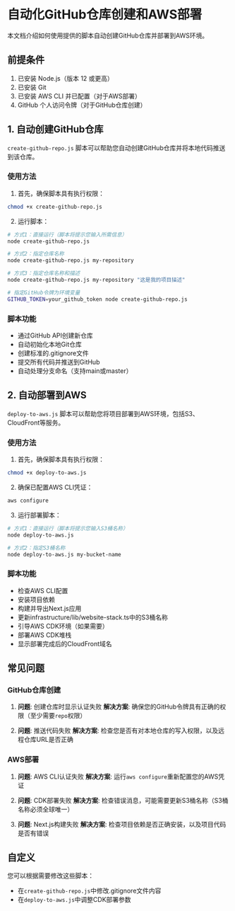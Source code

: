 # 自动化GitHub仓库创建和AWS部署

本文档介绍如何使用提供的脚本自动创建GitHub仓库并部署到AWS环境。

## 前提条件

1. 已安装 Node.js（版本 12 或更高）
2. 已安装 Git
3. 已安装 AWS CLI 并已配置（对于AWS部署）
4. GitHub 个人访问令牌（对于GitHub仓库创建）

## 1. 自动创建GitHub仓库

`create-github-repo.js` 脚本可以帮助您自动创建GitHub仓库并将本地代码推送到该仓库。

### 使用方法

1. 首先，确保脚本具有执行权限：

```bash
chmod +x create-github-repo.js
```

2. 运行脚本：

```bash
# 方式1：直接运行（脚本将提示您输入所需信息）
node create-github-repo.js

# 方式2：指定仓库名称
node create-github-repo.js my-repository

# 方式3：指定仓库名称和描述
node create-github-repo.js my-repository "这是我的项目描述"

# 指定GitHub令牌为环境变量
GITHUB_TOKEN=your_github_token node create-github-repo.js
```

### 脚本功能

- 通过GitHub API创建新仓库
- 自动初始化本地Git仓库
- 创建标准的.gitignore文件
- 提交所有代码并推送到GitHub
- 自动处理分支命名（支持main或master）

## 2. 自动部署到AWS

`deploy-to-aws.js` 脚本可以帮助您将项目部署到AWS环境，包括S3、CloudFront等服务。

### 使用方法

1. 首先，确保脚本具有执行权限：

```bash
chmod +x deploy-to-aws.js
```

2. 确保已配置AWS CLI凭证：

```bash
aws configure
```

3. 运行部署脚本：

```bash
# 方式1：直接运行（脚本将提示您输入S3桶名称）
node deploy-to-aws.js

# 方式2：指定S3桶名称
node deploy-to-aws.js my-bucket-name
```

### 脚本功能

- 检查AWS CLI配置
- 安装项目依赖
- 构建并导出Next.js应用
- 更新infrastructure/lib/website-stack.ts中的S3桶名称
- 引导AWS CDK环境（如果需要）
- 部署AWS CDK堆栈
- 显示部署完成后的CloudFront域名

## 常见问题

### GitHub仓库创建

1. **问题**: 创建仓库时显示认证失败
   **解决方案**: 确保您的GitHub令牌具有正确的权限（至少需要`repo`权限）

2. **问题**: 推送代码失败
   **解决方案**: 检查您是否有对本地仓库的写入权限，以及远程仓库URL是否正确

### AWS部署

1. **问题**: AWS CLI认证失败
   **解决方案**: 运行`aws configure`重新配置您的AWS凭证

2. **问题**: CDK部署失败
   **解决方案**: 检查错误消息，可能需要更新S3桶名称（S3桶名称必须全球唯一）

3. **问题**: Next.js构建失败
   **解决方案**: 检查项目依赖是否正确安装，以及项目代码是否有错误

## 自定义

您可以根据需要修改这些脚本：

- 在`create-github-repo.js`中修改.gitignore文件内容
- 在`deploy-to-aws.js`中调整CDK部署参数
